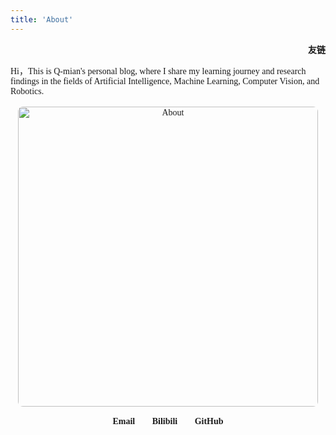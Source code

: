 ```yaml
---
title: 'About'
---
```

<style>
body {
    font-family: "Times New Roman", Times, serif;
}
</style>
<!--
This content will be displayed at the top of the index page.
You can leave this empty if you don’t want to show any content.
-->


<div style="text-align: right; margin-top: 0.5rem;"><a href="/blogs/friends/" style="text-decoration:none; color:inherit;"><strong>友链</strong></a></div>


Hi，This is Q-mian's personal blog, where I share my learning journey and research findings in the fields of Artificial Intelligence, Machine Learning, Computer Vision, and Robotics.

<div style="text-align: center; margin-top: 1rem;">
  <img src="/og/about.gif" style="display:block; margin:1rem auto; max-width:100%; width:480px; border-radius:8px;" alt="About" />
</div>

<div style="text-align: center; margin-top: 1rem;">
  <a href="mailto:q2mian@163.com" style="margin: 0 0.75rem; text-decoration: none; color: inherit;"><strong>Email</strong></a>
  <a href="https://space.bilibili.com/44705451" target="_blank" style="margin: 0 0.75rem; text-decoration: none; color: inherit;"><strong>Bilibili</strong></a>
  <a href="https://github.com/Q-mian" target="_blank" style="margin: 0 0.75rem; text-decoration: none; color: inherit;"><strong>GitHub</strong></a>
</div>